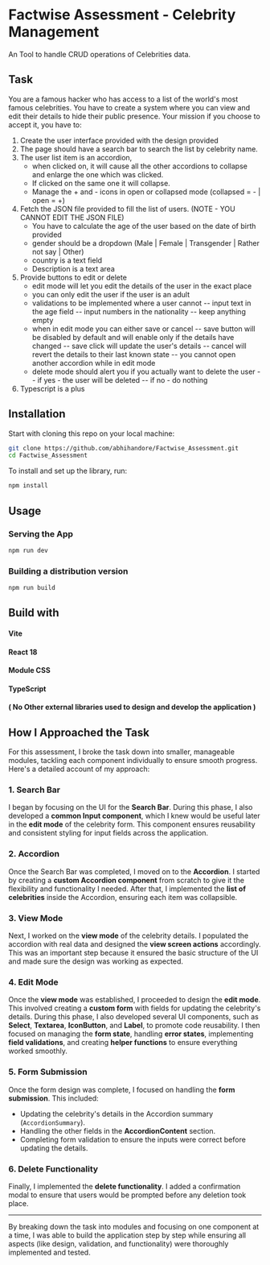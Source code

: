 


# Factwise Assessment - Celebrity Management

An Tool to handle CRUD operations of Celebrities data.

## Task

You are a famous hacker who has access to a list of the world's most famous celebrities.
You have to create a system where you can view and edit their details to hide their public presence.
Your mission if you choose to accept it, you have to:
1. Create the user interface provided with the design provided
2. The page should have a search bar to search the list by celebrity name.
3. The user list item is an accordion,
   - when clicked on, it will cause all the other accordions to collapse and enlarge the one which was clicked.
   - If clicked on the same one it will collapse.
   - Manage the + and - icons in open or collapsed mode (collapsed = - | open = +)
4. Fetch the JSON file provided to fill the list of users. (NOTE - YOU CANNOT EDIT THE JSON FILE)
   - You have to calculate the age of the user based on the date of birth provided
   - gender should be a dropdown (Male | Female | Transgender | Rather not say | Other)
   - country is a text field
   - Description is a text area
5. Provide buttons to edit or delete
   - edit mode will let you edit the details of the user in the exact place
   - you can only edit the user if the user is an adult
   - validations to be implemented where a user cannot
     -- input text in the age field
     -- input numbers in the nationality
     -- keep anything empty
   - when in edit mode you can either save or cancel
     -- save button will be disabled by default and will enable only if the details have changed
     -- save click will update the user's details
     -- cancel will revert the details to their last known state
     -- you cannot open another accordion while in edit mode
   - delete mode should alert you if you actually want to delete the user
     -- if yes - the user will be deleted
     -- if no - do nothing
6. Typescript is a plus

## Installation

Start with cloning this repo on your local machine:

```bash
git clone https://github.com/abhihandore/Factwise_Assessment.git
cd Factwise_Assessment
```
To install and set up the library, run:
```bash
npm install
```

## Usage

### Serving the App
```bash
npm run dev
```

### Building a distribution version
```bash
npm run build
```

## Build with

#### Vite
#### React 18
#### Module CSS
#### TypeScript
#### ( No Other external libraries used to design and develop the application )

## How I Approached the Task

For this assessment, I broke the task down into smaller, manageable modules, tackling each component individually to ensure smooth progress. Here's a detailed account of my approach:

### 1. **Search Bar**

I began by focusing on the UI for the **Search Bar**. During this phase, I also developed a **common Input component**, which I knew would be useful later in the **edit mode** of the celebrity form. This component ensures reusability and consistent styling for input fields across the application.

### 2. **Accordion**

Once the Search Bar was completed, I moved on to the **Accordion**. I started by creating a **custom Accordion component** from scratch to give it the flexibility and functionality I needed. After that, I implemented the **list of celebrities** inside the Accordion, ensuring each item was collapsible.

### 3. **View Mode**

Next, I worked on the **view mode** of the celebrity details. I populated the accordion with real data and designed the **view screen actions** accordingly. This was an important step because it ensured the basic structure of the UI and made sure the design was working as expected.

### 4. **Edit Mode**

Once the **view mode** was established, I proceeded to design the **edit mode**. This involved creating a **custom form** with fields for updating the celebrity's details. During this phase, I also developed several UI components, such as **Select**, **Textarea**, **IconButton**, and **Label**, to promote code reusability. I then focused on managing the **form state**, handling **error states**, implementing **field validations**, and creating **helper functions** to ensure everything worked smoothly.
### 5. **Form Submission**

Once the form design was complete, I focused on handling the **form submission**. This included:
- Updating the celebrity's details in the Accordion summary (`AccordionSummary`).
- Handling the other fields in the **AccordionContent** section.
- Completing form validation to ensure the inputs were correct before updating the details.

### 6. **Delete Functionality**

Finally, I implemented the **delete functionality**. I added a confirmation modal to ensure that users would be prompted before any deletion took place.

---

By breaking down the task into modules and focusing on one component at a time, I was able to build the application step by step while ensuring all aspects (like design, validation, and functionality) were thoroughly implemented and tested.


